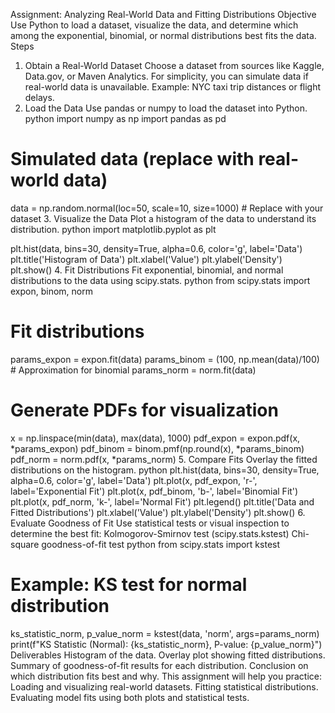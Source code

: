Assignment: Analyzing Real-World Data and Fitting Distributions
Objective
Use Python to load a dataset, visualize the data, and determine which among the exponential, binomial, or normal distributions best fits the data.
Steps
1. Obtain a Real-World Dataset
Choose a dataset from sources like Kaggle, Data.gov, or Maven Analytics. For simplicity, you can simulate data if real-world data is unavailable.
Example: NYC taxi trip distances or flight delays.
2. Load the Data
Use pandas or numpy to load the dataset into Python.
python
import numpy as np
import pandas as pd

# Simulated data (replace with real-world data)
data = np.random.normal(loc=50, scale=10, size=1000)  # Replace with your dataset
3. Visualize the Data
Plot a histogram of the data to understand its distribution.
python
import matplotlib.pyplot as plt

plt.hist(data, bins=30, density=True, alpha=0.6, color='g', label='Data')
plt.title('Histogram of Data')
plt.xlabel('Value')
plt.ylabel('Density')
plt.show()
4. Fit Distributions
Fit exponential, binomial, and normal distributions to the data using scipy.stats.
python
from scipy.stats import expon, binom, norm

# Fit distributions
params_expon = expon.fit(data)
params_binom = (100, np.mean(data)/100)  # Approximation for binomial
params_norm = norm.fit(data)

# Generate PDFs for visualization
x = np.linspace(min(data), max(data), 1000)
pdf_expon = expon.pdf(x, *params_expon)
pdf_binom = binom.pmf(np.round(x), *params_binom)
pdf_norm = norm.pdf(x, *params_norm)
5. Compare Fits
Overlay the fitted distributions on the histogram.
python
plt.hist(data, bins=30, density=True, alpha=0.6, color='g', label='Data')
plt.plot(x, pdf_expon, 'r-', label='Exponential Fit')
plt.plot(x, pdf_binom, 'b-', label='Binomial Fit')
plt.plot(x, pdf_norm, 'k-', label='Normal Fit')
plt.legend()
plt.title('Data and Fitted Distributions')
plt.xlabel('Value')
plt.ylabel('Density')
plt.show()
6. Evaluate Goodness of Fit
Use statistical tests or visual inspection to determine the best fit:
Kolmogorov-Smirnov test (scipy.stats.kstest)
Chi-square goodness-of-fit test
python
from scipy.stats import kstest

# Example: KS test for normal distribution
ks_statistic_norm, p_value_norm = kstest(data, 'norm', args=params_norm)
print(f"KS Statistic (Normal): {ks_statistic_norm}, P-value: {p_value_norm}")
Deliverables
Histogram of the data.
Overlay plot showing fitted distributions.
Summary of goodness-of-fit results for each distribution.
Conclusion on which distribution fits best and why.
This assignment will help you practice:
Loading and visualizing real-world datasets.
Fitting statistical distributions.
Evaluating model fits using both plots and statistical tests.
